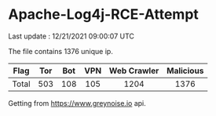 
# Apache-Log4j-RCE-Attempt

Last update : 12/21/2021 09:00:07 UTC

The file contains 1376 unique ip.

| Flag | Tor | Bot | VPN | Web Crawler | Malicious |
| :-:  | :-: | :-: | :-: | :-:         | :-:       |
| Total| 503  | 108  | 105  | 1204          | 1376        |

Getting from https://www.greynoise.io api.